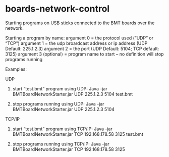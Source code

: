 # boards-network-control
Starting programs on USB sticks connected to the BMT boards over the network.

Starting a program by name:
argument 0 = the protocol used (“UDP” or “TCP”)
argument 1 = the udp broardcast address or ip address (UDP Default: 225.1.2.3)
argument 2 = the port (UDP Default: 5104; TCP default: 3125)
argument 3 (optional) = program name to start – no definition will stop programs running

Examples:

UDP
1. start “test.bmt” program using UDP:
Java -jar BMTBoardNetworkStarter.jar UDP 225.1.2.3 5104 test.bmt

2. stop programs running using UDP:
Java -jar BMTBoardNetworkStarter.jar UDP 225.1.2.3 5104

TCP/IP
1. start “test.bmt” program using TCP/IP:
Java -jar BMTBoardNetworkStarter.jar TCP 192.168.178.58 3125 test.bmt

1. stop programs running using TCP/IP:
Java -jar BMTBoardNetworkStarter.jar TCP 192.168.178.58 3125